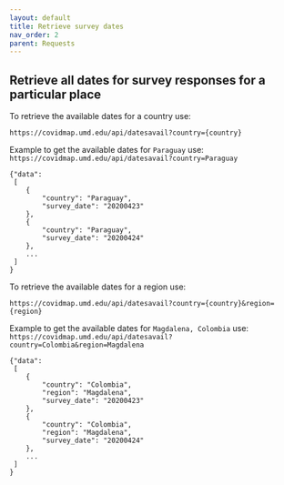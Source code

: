 ```yaml
---
layout: default
title: Retrieve survey dates
nav_order: 2
parent: Requests
---
```


## Retrieve all dates for survey responses for a particular place
To retrieve the available dates for a country use:

`https://covidmap.umd.edu/api/datesavail?country={country}`

Example to get the available dates for `Paraguay` use:
`https://covidmap.umd.edu/api/datesavail?country=Paraguay`

```
{"data":
 [
    {
        "country": "Paraguay",
        "survey_date": "20200423"
    },
    {
        "country": "Paraguay",
        "survey_date": "20200424"
	},
	...
 ]
}
```

To retrieve the available dates for a region use:

`https://covidmap.umd.edu/api/datesavail?country={country}&region={region}`

Example to get the available dates for `Magdalena, Colombia` use:
`https://covidmap.umd.edu/api/datesavail?country=Colombia&region=Magdalena`

```
{"data":
 [
    {
        "country": "Colombia",
        "region": "Magdalena",
        "survey_date": "20200423"
    },
    {
        "country": "Colombia",
        "region": "Magdalena",
        "survey_date": "20200424"
	},
	...
 ]
}
```
